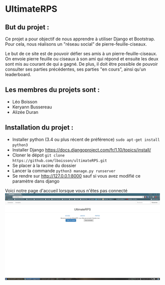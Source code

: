 # UltimateRPS

## But du projet :
Ce projet a pour objectif de nous apprendre à utiliser Django et Bootstrap.
Pour cela, nous réalisons un "réseau social" de pierre-feuille-ciseaux.

Le but de ce site est de pouvoir défier ses amis à un pierre-feuille-ciseaux. On envoie pierre feuille ou ciseaux à son ami qui répond et ensuite les deux sont mis au courant de qui a gagné.
De plus, il doit être possible de pouvoir consulter ses parties précédentes, ses parties "en cours", ainsi qu'un leaderboard.

## Les membres du projets sont :
* Léo Boisson
* Keryann Bussereau
* Alizée Duran

## Installation du projet :
* Installer python (3.4 ou plus récent de préférence) `sudo apt-get install python3`
* Installer Django <https://docs.djangoproject.com/fr/1.10/topics/install/>
* Cloner le dépot `git clone https://github.com/lboisson/ultimateRPS.git`
* Se placer à la racine du dossier
* Lancer la commande `python3 manage.py runserver`
* Se rendre sur <http://127.0.0.1:8000> sauf si vous avez modifié ce paramètre dans django

Voici notre page d'accueil lorsque vous n'êtes pas connecté
![screen accueuil déconnecté](screenshot/accueil_deconnecte.png)
